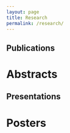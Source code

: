 ```yaml
---
layout: page
title: Research
permalink: /research/
---
```


## Publications

# Abstracts

## Presentations

# Posters
